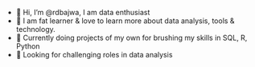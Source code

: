 - 👋 Hi, I’m @rdbajwa, I am data enthusiast
- 👀 I am fat learner & love to learn more about data analysis, tools & technology.
- 🌱 Currently doing projects of my own for brushing my skills in SQL, R, Python
- 💞️ Looking for challenging roles in data analysis


<!---
rdbajwa/rdbajwa is a ✨ special ✨ repository because its `README.md` (this file) appears on your GitHub profile.
You can click the Preview link to take a look at your changes.
--->
